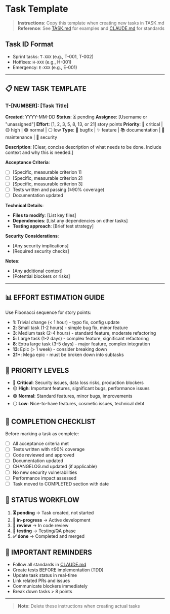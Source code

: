 # Task Template

> **Instructions**: Copy this template when creating new tasks in TASK.md
> **Reference**: See [TASK.md](./planning/TASK.md) for examples and [CLAUDE.md](./CLAUDE.md) for standards

## Task ID Format
- Sprint tasks: `T-XXX` (e.g., T-001, T-002)
- Hotfixes: `H-XXX` (e.g., H-001)
- Emergency: `E-XXX` (e.g., E-001)

---

## 📋 NEW TASK TEMPLATE

### T-[NUMBER]: [Task Title]
**Created**: YYYY-MM-DD
**Status**: ⏳ pending
**Assignee**: [Username or "unassigned"]
**Effort**: [1, 2, 3, 5, 8, 13, or 21] story points
**Priority**: 🔴 critical | 🟡 high | 🟢 normal | ⚪ low
**Type**: 🐛 bugfix | ✨ feature | 📚 documentation | 🔧 maintenance | 🚨 security

**Description**:
[Clear, concise description of what needs to be done. Include context and why this is needed.]

**Acceptance Criteria**:
- [ ] [Specific, measurable criterion 1]
- [ ] [Specific, measurable criterion 2]
- [ ] [Specific, measurable criterion 3]
- [ ] Tests written and passing (≥90% coverage)
- [ ] Documentation updated

**Technical Details**:
- **Files to modify**: [List key files]
- **Dependencies**: [List any dependencies on other tasks]
- **Testing approach**: [Brief test strategy]

**Security Considerations**:
- [Any security implications]
- [Required security checks]

**Notes**:
- [Any additional context]
- [Potential blockers or risks]

---

## 📊 EFFORT ESTIMATION GUIDE

Use Fibonacci sequence for story points:
- **1**: Trivial change (< 1 hour) - typo fix, config update
- **2**: Small task (1-2 hours) - simple bug fix, minor feature
- **3**: Medium task (2-4 hours) - standard feature, moderate refactoring
- **5**: Large task (1-2 days) - complex feature, significant refactoring
- **8**: Extra large task (3-5 days) - major feature, complex integration
- **13**: Epic (> 1 week) - consider breaking down
- **21+**: Mega epic - must be broken down into subtasks

## 🎯 PRIORITY LEVELS

- 🔴 **Critical**: Security issues, data loss risks, production blockers
- 🟡 **High**: Important features, significant bugs, performance issues
- 🟢 **Normal**: Standard features, minor bugs, improvements
- ⚪ **Low**: Nice-to-have features, cosmetic issues, technical debt

## 📝 COMPLETION CHECKLIST

Before marking a task as complete:
- [ ] All acceptance criteria met
- [ ] Tests written with ≥90% coverage
- [ ] Code reviewed and approved
- [ ] Documentation updated
- [ ] CHANGELOG.md updated (if applicable)
- [ ] No new security vulnerabilities
- [ ] Performance impact assessed
- [ ] Task moved to COMPLETED section with date

## 🔄 STATUS WORKFLOW

1. **⏳ pending** → Task created, not started
2. **🚧 in-progress** → Active development
3. **👀 review** → In code review
4. **🧪 testing** → Testing/QA phase
5. **✅ done** → Completed and merged

## 📌 IMPORTANT REMINDERS

- Follow all standards in [CLAUDE.md](./CLAUDE.md)
- Create tests BEFORE implementation (TDD)
- Update task status in real-time
- Link related PRs and issues
- Communicate blockers immediately
- Break down tasks > 8 points

---

> **Note**: Delete these instructions when creating actual tasks